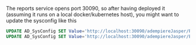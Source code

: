 The reports service opens port 30090, so after having deployed it (assuming it runs on a local docker/kubernetes host),
you might want to update the sysconfig like this

```sql
UPDATE AD_SysConfig SET Value='http://localhost:30090/adempiereJasper/ReportServlet' WHERE Name='de.metas.adempiere.report.jasper.JRServerServlet';
UPDATE AD_SysConfig SET Value='http://localhost:30090/adempiereJasper/BarcodeServlet' WHERE Name='de.metas.adempiere.report.barcode.BarcodeServlet';
```

